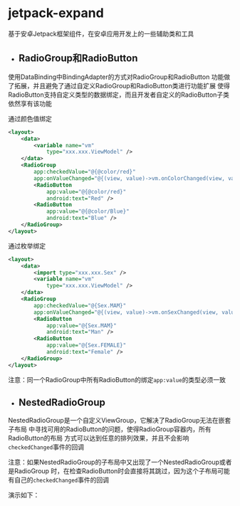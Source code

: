 # jetpack-expand
基于安卓Jetpack框架组件，在安卓应用开发上的一些辅助类和工具

- ## RadioGroup和RadioButton

使用DataBinding中BindingAdapter的方式对RadioGroup和RadioButton
功能做了拓展，并且避免了通过自定义RadioGroup和RadioButton类进行功能扩展
使得RadioButton支持自定义类型的数据绑定，而且开发者自定义的RadioButton子类
依然享有该功能

通过颜色值绑定
```xml
<layout>
    <data>
        <variable name="vm"
            type="xxx.xxx.ViewModel" />
    </data>
    <RadioGroup
        app:checkedValue="@{@color/red}"
        app:onValueChanged="@{(view, value)->vm.onColorChanged(view, value)}">
        <RadioButton
            app:value="@{@color/red}"
            android:text="Red" />
        <RadioButton
            app:value="@{@color/Blue}"
            android:text="Blue" />    
    </RadioGroup>   
</layout>
```
通过枚举绑定
```xml
<layout>
    <data>
        <import type="xxx.xxx.Sex" />
        <variable name="vm"
            type="xxx.xxx.ViewModel" />
    </data>
    <RadioGroup
        app:checkedValue="@{Sex.MAM}"
        app:onValueChanged="@{(view, value)->vm.onSexChanged(view, value)}">
        <RadioButton
            app:value="@{Sex.MAM}"
            android:text="Man" />
        <RadioButton
            app:value="@{Sex.FEMALE}"
            android:text="Female" />    
    </RadioGroup>  
</layout>
```
注意：同一个RadioGroup中所有RadioButton的绑定`app:value`的类型必须一致

- ## NestedRadioGroup

NestedRadioGroup是一个自定义ViewGroup，它解决了RadioGroup无法在嵌套子布局
中寻找可用的RadioButton的问题，使得RadioGroup容器内，所有RadioButton的布局
方式可以达到任意的排列效果，并且不会影响`checkedChanged`事件的回调

注意：如果NestedRadioGroup的子布局中又出现了一个NestedRadioGroup或者是RadioGroup
时，在检查RadioButton时会直接将其跳过，因为这个子布局可能有自己的`checkedChanged`事件的回调

演示如下：
